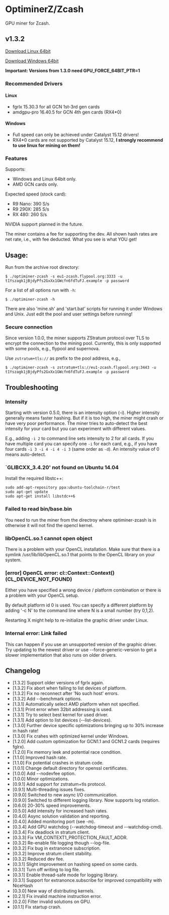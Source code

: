 # OptiminerZ/Zcash

GPU miner for Zcash.

## v1.3.2
[Download Linux
64bit](https://github.com/Optiminer/OptiminerZcash/raw/master/optiminer-zcash-1.3.2.tar.gz)

[Download Windows 
64bit](https://github.com/Optiminer/OptiminerZcash/raw/master/optiminer-zcash-1.3.2.zip)

**Important: Versions from 1.3.0 need GPU_FORCE_64BIT_PTR=1**

### Recommended Drivers

#### Linux
- fgrlx 15.30.3 for all GCN 1st-3rd gen cards
- amdgpu-pro 16.40.5 for GCN 4th gen cards (RX4\*0)

#### Windows
- Full speed can only be achieved under Catalyst 15.12 drivers!
- RX4\*0 cards are not supported by Catalyst 15.12, **I strongly recommend
  to use linux for mining on them!**

### Features

Supports:
- Windows and Linux 64bit only.
- AMD GCN cards only.

Expected speed (stock card):
- R9 Nano: 390 S/s
- R9 290X: 285 S/s
- RX 480:  260 S/s

NVIDIA support planned in the future.

The miner contains a fee for supporting the dev. All shown hash rates are
net rate, i.e., with fee deducted. What you see is what YOU get!

## Usage:
Run from the archive root directory:
```
$ ./optiminer-zcash -s eu1-zcash.flypool.org:3333 -u t1Yszagk1jBjdyPfs2GxXx1GWcfn6fdTuFJ.example -p password
```

For a list of all options run with `-h`:
```
$ ./optiminer-zcash -h
```

There are also 'mine.sh' and 'start.bat' scripts for running it under
Windows and Unix. Just edit the pool and user settings before running!

### Secure connection
Since version 1.0.0, the miner supports ZStratum protocol over TLS to
encrypt the connection to the mining pool. Currently, this is only supported
with some pools, e.g., flypool and supernova.

Use `zstratum+tls://` as prefix to the pool address, e.g.,
```
$ ./optiminer-zcash -s zstratum+tls://eu1-zcash.flypool.org:3443 -u t1Yszagk1jBjdyPfs2GxXx1GWcfn6fdTuFJ.example -p password
```

## Troubleshooting

### Intensity
Starting with version 0.5.0, there is an intensity option (-i). Higher
intensity generally means faster hashing. But if it is too high, the miner
might crash or have very poor performance. The miner tries to auto-detect
the best intensity for your card but you can experiment with different
values.

E.g., adding `-i 2` to command line sets intensity to 2 for all cards. If
you have multiple card you can specify one `-i` for each card, e.g., if you
have four cards `-i 3 -i 4 -i 4 -i 3` (same order as `-d`). An intensity value
of 0 means auto-detect.

### `GLIBCXX_3.4.20' not found on Ubuntu 14.04
Install the required libstc++:
```shell
sudo add-apt-repository ppa:ubuntu-toolchain-r/test 
sudo apt-get update
sudo apt-get install libstdc++6
```

### Failed to read bin/base.bin
You need to run the miner from the directroy where optiminer-zcash is in
otherwise it will not find the opencl kernel.

### libOpenCL.so.1 cannot open object
There is a problem with your OpenCL installation. Make sure that there is a
symlink /usr/lib/libOpenCL.so.1 that points to the OpenCL library on your
system.

### [error] OpenCL error: cl::Context::Context() (CL_DEVICE_NOT_FOUND)
Either you have specified a wrong device / platform combination or there is
a problem with your OpenCL setup.

By default platform id 0 is used. You can specify a different platform by
adding '-c N' to the command line where N is a small number (try 0,1,2).

Restarting X might help to re-initialize the graphic driver under Linux.

### Internal error: Link failed
This can happen if you use an unsupported version of the graphic driver.
Try updating to the newest driver or use --force-generic-version to get a
slower implementation that also runs on older drivers.

## Changelog
- [1.3.2] Support older versions of fgrlx again.
- [1.3.2] Fix abort when failing to list devices of platform.
- [1.3.2] Fix no reconnect after 'No such host' errors.
- [1.3.2] Add --benchmark options.
- [1.3.1] Automatically select AMD platform when not specified.
- [1.3.1] Print error when 32bit addressing is used.
- [1.3.1] Try to select best kernel for used driver.
- [1.3.1] Add option to list devices (--list-devices).
- [1.3.0] Further device specific optimizations bringing up to 30% increase in hash rate!
- [1.3.0] Fix crahes with optimized kernel under Windows.
- [1.2.0] Add custom optimization for GCN1.1 and GCN1.2 cards (requires fglrx).
- [1.2.0] Fix memory leek and potential race condition.
- [1.1.0] Improved hash rate.
- [1.1.0] Fix potential crashes in stratum code.
- [1.0.1] Change default directory for openssl certificates.
- [1.0.0] Add --nodevfee option.
- [1.0.0] Minor optimizations.
- [0.9.1] Add support for zstratum+tls protocol.
- [0.9.1] Multi-threading issues fixes.
- [0.9.0] Switched to new async I/O communication.
- [0.9.0] Switched to different logging library. Now supports log rotation.
- [0.6.0] 20-30% speed improvements.
- [0.5.0] Add intensity for increased hash rates.
- [0.4.0] Async solution validation and reporting.
- [0.4.0] Added monitoring port (see -m).
- [0.3.4] Add GPU watchdog (--watchdog-timeout and --watchdog-cmd).
- [0.3.4] Fix deadlock in stratum client.
- [0.3.3] Fix VM_CONTEXT1_PROTECTION_FAULT_ADDR.
- [0.3.2] Re-enable file logging though --log-file.
- [0.3.2] Fix bug in extranonce subscription.
- [0.3.2] Improve stratum client stability.
- [0.3.2] Reduced dev fee.
- [0.3.1] Slight improvement on hashing speed on some cards.
- [0.3.1] Turn off writing to log file.
- [0.3.1] Enable thread-safe mode for logging library.
- [0.3.1] Support for extranonce.subscribe for improved compatibility with
  NiceHash
- [0.3.0] New way of distributing kernels.
- [0.2.1] Fix invalid machine instruction error.
- [0.2.0] Filter invalid solutions on GPU.
- [0.1.1] Fix startup crash.
